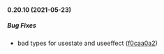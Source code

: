 #### 0.20.10 (2021-05-23)

##### Bug Fixes

*  bad types for usestate and useeffect ([f0caa0a2](https://github.com/IgorSzyporyn/plop-scaffold/commit/f0caa0a2fb8567fa4f2e46eb8ef346fcb1838e9b))


